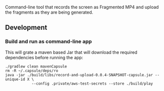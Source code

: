 

Command-line tool that records the screen as Fragmented MP4 and upload the fragments as they are being generated.


## Development

### Build and run as command-line app

This will grate a maven based Jar that will download the required dependencies before running the app:
```
./gradlew clean mavenCapsule
rm -R ~/.capsule/deps/ro
java -jar ./build/libs/record-and-upload-0.0.4-SNAPSHOT-capsule.jar --unique-id X \
            --config .private/aws-test-secrets --store ./build/play
```
